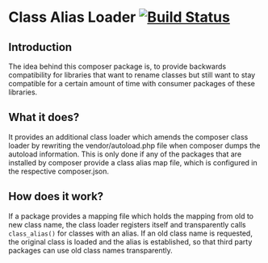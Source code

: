 Class Alias Loader [![Build Status](https://travis-ci.org/helhum/class-alias-loader.svg?branch=master)](https://travis-ci.org/helhum/class-alias-loader)
==================


## Introduction
The idea behind this composer package is, to provide backwards compatibility for libraries that want to rename classes
but still want to stay compatible for a certain amount of time with consumer packages of these libraries.

## What it does?
It provides an additional class loader which amends the composer class loader by rewriting the vendor/autoload.php
file when composer dumps the autoload information. This is only done if any of the packages that are installed by composer
provide a class alias map file, which is configured in the respective composer.json.

## How does it work?
If a package provides a mapping file which holds the mapping from old to new class name, the class loader registers itself
and transparently calls `class_alias()` for classes with an alias. If an old class name is requested, the original class
is loaded and the alias is established, so that third party packages can use old class names transparently.

